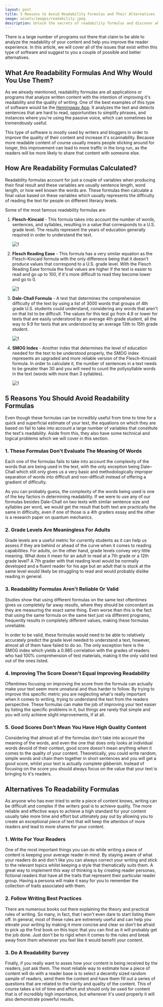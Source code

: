 ```yaml
---
layout: post
title: 5 Reasons to Avoid Readability Formulas and Their Alternatives
image: assets/images/readability.jpeg
description: Unlock the secrets of readability formulas and discover why they might not be the best choice for improving your content. Learn about reliable alternatives in our expert-written article.
---
```


There is a large number of programs out there that claim to be able to analyze the readability of your content and help you improve the reader experience. In this article, we will cover all of the issues that exist within this type of software and suggest to you a couple of possible and better alternatives.

## What Are Readability Formulas And Why Would You Use Them?

As we already mentioned, readability formulas are all applications or programs that analyze written content with the intention of improving it's readability and the quality of writing. One of the best examples of this type of software would be the [Hemingway App](https://hemingwayapp.com/). It analyzes the text and detects sentences that are hard to read, opportunities to simplify phrases, and instances where you're using the passive voice, which can sometimes be tremendously useful.

This type of software is mostly used by writers and bloggers in order to improve the quality of their content and increase it's scannability. Because more readable content of course usually means people sticking around for longer, this improvement can lead to more traffic in the long run, as the readers will be more likely to share that content with someone else.

## How Are Readability Formulas Calculated?

Readability formulas account for just a couple of variables when producing their final result and these variables are usually sentence length, word length, or how well known the words are. These formulas then calculate a final value based on these variables which usually represents the difficulty of reading the text for people on different literacy levels.

Some of the most famous readability formulas are:

1. **Flesch-Kincaid** - This formula takes into account the number of words, sentences, and syllables, resulting in a value that corresponds to a U.S. grade level. The results represent the years of education generally required in order to understand the text.

    ![1](https://wikimedia.org/api/rest_v1/media/math/render/svg/bd4916e193d2f96fa3b74ee258aaa6fe242e110e)

2. **Flesch Reading Ease** - This formula has a very similar equation as the Flesch-Kincaid formula with the only difference being that it doesn't produce values that correspond to a U.S. grade level. With the Flesch Reading Ease formula the final values are higher if the text is easier to read and go up to 100, if it's more difficult to read they become lower and go to 0.

    ![1](https://wikimedia.org/api/rest_v1/media/math/render/svg/8e68f5fc959d052d1123b85758065afecc4150c3)

3. **Dale-Chall Formula** - A test that determines the comprehension difficulty of the text by using a list of 3000 words that groups of 4th grade U.S. students could understand, considering any words that aren't on that list to be difficult. The values for this test go from 4.9 or lower for texts that are easily understood by an average 4th grade student, all the way to 9.9 for texts that are understood by an average 13th to 15th grade student.

    ![1](https://wikimedia.org/api/rest_v1/media/math/render/svg/0541f1e629f0c06796c5a5babb3fac8d100a858c)

4. **SMOG Index** - Another index that determines the level of education needed for the text to be understood properly, the SMOG index represents an upgraded and more reliable version of the Flesch-Kincaid formula. In order to calculate it, the number of sentences in a text needs to be greater than 30 and you will need to count the pollysyllable words in the text (words with more than 3 syllables).

    ![1](https://wikimedia.org/api/rest_v1/media/math/render/svg/da193073ce4254e54b077fbf56e418b14b50b9cd)

## 5 Reasons You Should Avoid Readability Formulas

Even though these formulas can be incredibly useful from time to time for a quick and superficial estimate of your text, the equations on which they are based on fail to take into account a large number of variables that constitute the text's readability. Aside from this, they also have some technical and logical problems which we will cover in this section. 

### 1. These Formulas Don't Evaluate The Meaning Of Words

Each one of the formulas fails to take into account the complexity of the words that are being used in the text, with the only exception being Dale–Chall which still only gives us a very basic and methodologically improper separation of words into difficult and non-difficult instead of offering a gradient of difficulty. 

As you can probably guess, the complexity of the words being used is one of the key factors in determining readability. If we were to use any of our formulas besides Dale–Chall on two texts with similar sentence size and syllables per word, we would get the result that both text are practically the same in difficulty, even if one of those is a 4th graders essay and the other is a research paper on quantum mechanics.

### 2. Grade Levels Are Meaningless For Adults

Grade levels are a useful metric for currently students as it can help us assess if they are behind or ahead of the curve when it comes to reading capabilities. For adults, on the other hand, grade levels convey very little meaning. What does it mean for an adult to read at a 7th grade or a 12th grade level? A 7th grader with that reading level would be normally developed and a fluent reader for his age but an adult that is stuck at the same level would likely be struggling to read and would probably dislike reading in general.

### 3. Readability Formulas Aren't Reliable Or Valid

Studies show that using different formulas on the same text oftentimes gives us completely far away results, where they should be concordant as they are measuring the exact same thing. Even worse than this is the fact that using the same formula on the same text just via different programs, frequently results in completely different values, making these formulas unreliable.

In order to be valid, these formulas would need to be able to relatively accurately predict the grade level needed to understand a text, however, almost all of them have failed to do so. The only exception here is the SMOG index which yields a 0.985 correlation with the grades of readers who had 100% comprehension of test materials, making it the only valid test out of the ones listed.

### 4. Improving The Score Doesn't Equal Improving Readability

Oftentimes focusing on improving the score from the formula can actually make your text seem more unnatural and thus harder to follow. By trying to improve this specific metric you are neglecting what's really important when it comes to writing, trying to understand the text from the readers perspective. These formulas can make the job of improving your text easier by listing the specific problems in it, but things are rarely that simple and you will only achieve slight improvements, if at all.

### 5. Good Scores Don't Mean You Have High Quality Content

Considering that almost all of the formulas don't take into account the meaning of the words, and even the one that does only looks at individual words devoid of their context, good score doesn't mean anything when it comes to the quality of your content. Theoretically, you could write random, simple words and chain them together in short sentences and you will get a good score, whilst your text is actually complete gibberish. Instead of focusing on the score you should always focus on the value that your text is bringing to it's readers.


## Alternatives To Readability Formulas

As anyone who has ever tried to write a piece of content knows, writing can be difficult and complex if the writers goal is to achieve quality. The more reliable and effective ways to achieve a high standard for your content usually take more time and effort but ultimately pay out by allowing you to create an exceptional piece of text that will keep the attention of more readers and lead to more shares for your content.

### 1. Write For Your Readers

One of the most important things you can do while writing a piece of content is keeping your average reader in mind. By staying aware of what your readers do and don't like you can always correct your writing and stick to the relevant topics whilst keeping a style that thematically suits them. A great way to implement this way of thinking is by creating reader personas, fictional readers that have all the traits that represent their particular reader group. Having a persona will make it easy for you to remember the collection of traits associated with them. 

### 2. Follow Writing Best Practices

There are numerous books out there explaining the theory and practical rules of writing. So many, in fact, that I won't even dare to start listing them off. In general, most of these rules are extremely useful and can help you elevate your writing by making it more concise and clear so don't be afraid to pick up the first book on this topic that you can find as it will probably get the job done. Just don't be to rigid when it comes to the rules and break away from them whenever you feel like it would benefit your content.

### 3. Do A Readability Survey

Finally, if you really want to asses how your content is being received by the readers, just ask them. The most reliable way to estimate how a piece of content will do with a reader base is to select a decently sized random sample of readers, send them the content and have them fill out a series of questions that are related to the clarity and quality of the content. This of course takes a lot of time and effort and should only be used for content that is of incredibly high importance, but whenever it's used properly it will also demonstrate powerful results.
